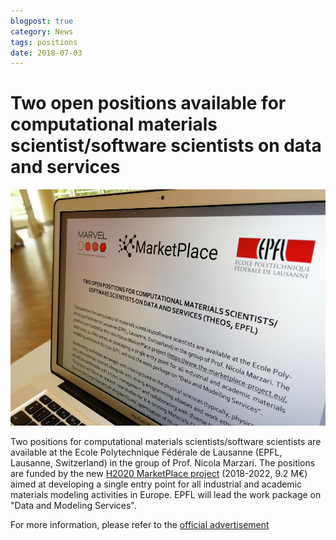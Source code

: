 ```yaml
---
blogpost: true
category: News
tags: positions
date: 2018-07-03
---
```


# Two open positions available for computational materials scientist/software scientists on data and services

![](../pics/legacy/marketplace_positions.jpg)

Two positions for computational materials scientists/software scientists are available at the Ecole Polytechnique Fédérale de Lausanne (EPFL, Lausanne, Switzerland) in the group of Prof. Nicola Marzari. The positions are funded by the new [H2020 MarketPlace project](https://www.the-marketplace-project.eu/) (2018-2022, 9.2 M€) aimed at developing a single entry point for all industrial and academic materials modeling activities in Europe. EPFL will lead the work package on "Data and Modeling Services".

For more information, please refer to the [official advertisement](https://bit.ly/2z1XBzA)
